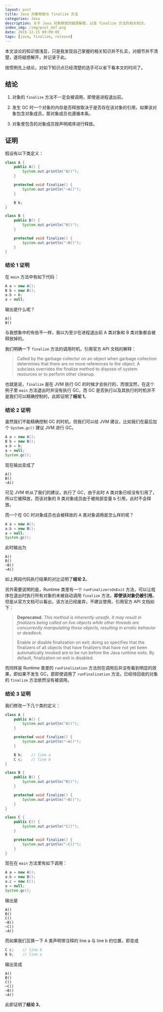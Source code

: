 ```yaml
---
layout: post
title: Java 对象释放与 finalize 方法
categories: Java
description: 关于 Java 对象释放的疑惑解答，以及 finalize 方法的相关知识。
index_img: /img/post_def.png
date: 2015-12-15 09:09:09
tags: [java, finalize, release]
---
```


本文谈论的知识很浅显，只是我发现自己掌握的相关知识并不扎实，对细节并不清楚，遂将疑惑解开，并记录于此。

按惯例先上结论，对如下知识点已经清楚的选手可以省下看本文的时间了。

## 结论

1. 对象的 `finalize` 方法不一定会被调用，即使是进程退出前。

2. 发生 GC 时一个对象的内存是否释放取决于是否存在该对象的引用，如果该对象包含对象成员，那对象成员也遵循本条。

3. 对象里包含的对象成员按声明顺序进行释放。

## 证明

假设有以下类定义：

```java
class A {
    public A() {
        System.out.println("A()");
    }

    protected void finalize() {
        System.out.println("~A()");
    }

    B b;
}

class B {
    public B() {
        System.out.println("B()");
    }

    protected void finalize() {
        System.out.println("~B()");
    }
}
```

### 结论 1 证明

在 `main` 方法中有如下代码：

```java
A a = new A();
B b = new B();
a.b = b;
a = null;
```

输出是什么呢？

```
A()
B()
```

与我想象中的有些不一样，我以为至少在进程退出前 A 类对象和 B 类对象都会被释放掉的。

我们明确一下 `finalize` 方法的调用时机，引用官方 API 文档的解释：

> Called by the garbage collector on an object when garbage collection determines that there are no more references to the object. A subclass overrides the finalize method to dispose of system resources or to perform other cleanup.

也就是说，`finalize` 是在 JVM 执行 GC 的时候才会执行的，而很显然，在这个例子里 `main` 方法退出时并没有执行 GC，而 GC 是否执行以及其执行的时机并不是我们可以精确控制的，此即证明了**结论 1**。

### 结论 2 证明

虽然我们不能精确控制 GC 的时机，但我们可以给 JVM 建议，比如我们在最后加个 `System.gc()` 建议 JVM 进行 GC。

```java
A a = new A();
B b = new B();
a.b = b;
a = null;
System.gc();
```

现在输出变成了

```
A()
B()
~A()
```

可见 JVM 听从了我们的建议，执行了 GC，由于此时 A 类对象已经没有引用了，所以它被释放，而该对象的 B 类对象成员由于被局部变量 b 引用，此时不会释放。

而一个在 GC 时对象成员也会被释放的 A 类对象调用是怎么样的呢？

```java
A a = new A();
a.b = new B();
a = null;
System.gc();
```

此时输出为

```
A()
B()
~B()
~A()
```

如上两段代码执行结果的对比证明了**结论 2**。

另外需要说明的是，Runtime 类里有一个 `runFinalizersOnExit` 方法，可以让程序在退出时执行所有对象的未被自动调用 `finalize` 方法，**即使该对象仍被引用**。但是从官方文档可以看出，该方法已经废弃，不建议使用，引用官方 API 文档如下：

> **Deprecated.** *This method is inherently unsafe. It may result in finalizers being called on live objects while other threads are concurrently manipulating those objects, resulting in erratic behavior or deadlock.*
>
> Enable or disable finalization on exit; doing so specifies that the finalizers of all objects that have finalizers that have not yet been automatically invoked are to be run before the Java runtime exits. By default, finalization on exit is disabled.

而同样是 Runtime 类里的 `runFinalization` 方法则在调用后并没有看到明显的效果，即如果不发生 GC，那即使调用了 `runFinalization` 方法，已经待回收的对象的 `finalize` 方法依然没有被调用。

### 结论 3 证明

我们修改一下几个类的定义：

```java
class A {
    public A() {
        System.out.println("A()");
    }

    protected void finalize() {
        System.out.println("~A()");
    }

    B b;    // line a
    C c;    // line b
}

class B {
    public B() {
        System.out.println("B()");
    }

    protected void finalize() {
        System.out.println("~B()");
    }
}

class C {
    public C() {
        System.out.println("C()");
    }

    protected void finalize() {
        System.out.println("~C()");
    }
}
```

现在在 `main` 方法里有如下调用：

```java
A a = new A();
a.b = new B();
a.c = new C();
a = null;
System.gc();
```

输出是

```
A()
B()
C()
~B()
~C()
~A()
```

而如果我们互换一下 A 类声明带注释的 line a 与 line b 的位置，即变成

```java
C c;    // line b
B b;    // line a
```

输出变成

```
A()
B()
C()
~C()
~B()
~A()
```

此即证明了**结论 3**。
